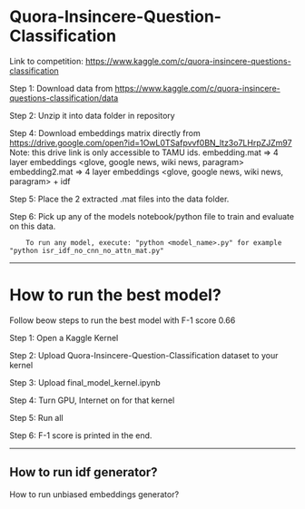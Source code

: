 # Quora-Insincere-Question-Classification
Link to competition: https://www.kaggle.com/c/quora-insincere-questions-classification

Step 1: Download data from https://www.kaggle.com/c/quora-insincere-questions-classification/data

Step 2: Unzip it into data folder in repository

Step 4: Download embeddings matrix directly from https://drive.google.com/open?id=1OwL0TSafpvvf0BN_ltz3o7LHrpZJZm97 
        <to reduce computation time>
Note: this drive link is only accessible to TAMU ids.
        embedding.mat => 4 layer embeddings <glove, google news, wiki news, paragram>
        embedding2.mat => 4 layer embeddings <glove, google news, wiki news, paragram> + idf

Step 5: Place the 2 extracted .mat files into the data folder.

Step 6: Pick up any of the models notebook/python file to train and evaluate on this data.
        
        To run any model, execute: "python <model_name>.py" for example "python isr_idf_no_cnn_no_attn_mat.py"
-----------------------------------------------------------------------------------------------------------------------------------------

# How to run the best model?
Follow beow steps to run the best model with F-1 score 0.66

Step 1: Open a Kaggle Kernel

Step 2: Upload Quora-Insincere-Question-Classification dataset to your kernel

Step 3: Upload final_model_kernel.ipynb

Step 4: Turn GPU, Internet on for that kernel

Step 5: Run all

Step 6: F-1 score is printed in the end.

------------------------------------------------------------------------------------------------------------------------------------------
How to run idf generator?
------------------------------------------------------------------------------------------------------------------------------------------
How to run unbiased embeddings generator?
